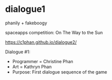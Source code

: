 # dialogue1

phanily + fakeboogy

spaceapps competition: On The Way to the Sun

https://c1phan.github.io/dialogue2/

Dialogue #1:
  - Programmer = Christine Phan
  - Art = Kathryn Phan
  - Purpose: First dialogue sequence of the game
